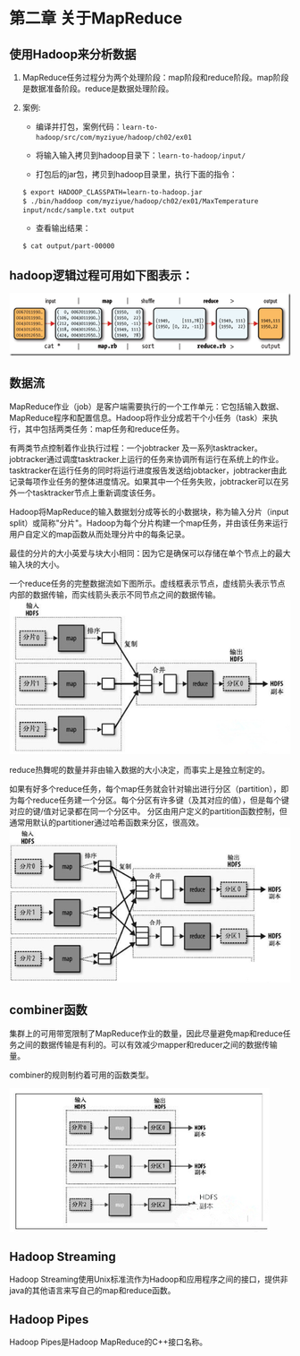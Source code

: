 第二章 关于MapReduce
============

## 使用Hadoop来分析数据

1. MapReduce任务过程分为两个处理阶段：map阶段和reduce阶段。map阶段是数据准备阶段。reduce是数据处理阶段。

2. 案例:

    - 编译并打包，案例代码：`learn-to-hadoop/src/com/myziyue/hadoop/ch02/ex01`
    
    - 将输入输入拷贝到hadoop目录下：`learn-to-hadoop/input/`
    
    - 打包后的jar包，拷贝到hadoop目录里，执行下面的指令：
    
    ```
    $ export HADOOP_CLASSPATH=learn-to-hadoop.jar
    $ ./bin/haddoop com/myziyue/hadoop/ch02/ex01/MaxTemperature input/ncdc/sample.txt output
    ```
    
    - 查看输出结果：
    
    ```
    $ cat output/part-00000
    ```

## hadoop逻辑过程可用如下图表示：

![hadoop逻辑过程](./images/hadoop1.png)


## 数据流

MapReduce作业（job）是客户端需要执行的一个工作单元：它包括输入数据、MapReduce程序和配置信息。Hadoop将作业分成若干个小任务（task）来执行，其中包括两类任务：map任务和reduce任务。

有两类节点控制着作业执行过程：一个jobtracker 及一系列tasktracker。jobtracker通过调度tasktracker上运行的任务来协调所有运行在系统上的作业。
tasktracker在运行任务的同时将运行进度报告发送给jobtacker，jobtracker由此记录每项作业任务的整体进度情况。如果其中一个任务失败，jobtracker可以在另外一个tasktracker节点上重新调度该任务。

Hadoop将MapReduce的输入数据划分成等长的小数据块，称为输入分片（input split）或简称"分片"。Hadoop为每个分片构建一个map任务，并由该任务来运行用户自定义的map函数从而处理分片中的每条记录。

最佳的分片的大小英爱与块大小相同：因为它是确保可以存储在单个节点上的最大输入块的大小。

一个reduce任务的完整数据流如下图所示。虚线框表示节点，虚线箭头表示节点内部的数据传输，而实线箭头表示不同节点之间的数据传输。
![一个reduce任务的MapReduce数据流](./images/hadoop2.jpg)

reduce热舞呢的数量并非由输入数据的大小决定，而事实上是独立制定的。

如果有好多个reduce任务，每个map任务就会针对输出进行分区（partition），即为每个reduce任务建一个分区。每个分区有许多键（及其对应的值），但是每个键对应的键/值对记录都在同一个分区中。
分区由用户定义的partition函数控制，但通常用默认的partitioner通过哈希函数来分区，很高效。
![多个reduce任务的数据流](./images/hadoop3.jpg)

## combiner函数

集群上的可用带宽限制了MapReduce作业的数量，因此尽量避免map和reduce任务之间的数据传输是有利的。可以有效减少mapper和reducer之间的数据传输量。

combiner的规则制约着可用的函数类型。

![无reduce任务的MapReduce数据流](./images/hadoop4.jpg)

## Hadoop Streaming

Hadoop Streaming使用Unix标准流作为Hadoop和应用程序之间的接口，提供非java的其他语言来写自己的map和reduce函数。

## Hadoop Pipes

Hadoop Pipes是Hadoop MapReduce的C++接口名称。








